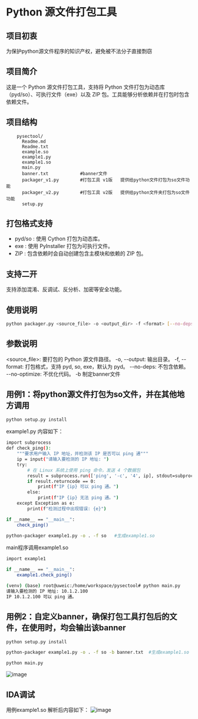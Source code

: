 # Python 源文件打包工具

## 项目初衷
为保护python源文件程序的知识产权，避免被不法分子直接剽窃

## 项目简介
这是一个 Python 源文件打包工具，支持将 Python 文件打包为动态库（pyd/so）、可执行文件（exe）以及 ZIP 包。工具能够分析依赖并在打包时包含依赖文件。

## 项目结构
```plaintext
    pysectool/ 
      Readme.md 
      Readme.txt      
      example.so 
      example1.py 
      example1.so 
      main.py
      banner.txt            #banner文件
      packager_v1.py        #打包工具 v1版   提供给python文件打包为so文件功能
      packager_v2.py        #打包工具 v2版   提供给python文件夹打包为so文件功能
      setup.py           
  ```    

## 打包格式支持
- pyd/so : 使用 Cython 打包为动态库。
- exe : 使用 PyInstaller 打包为可执行文件。
- ZIP : 包含依赖时会自动创建包含主模块和依赖的 ZIP 包。

## 支持二开
支持添加混淆、反调试、反分析、加密等安全功能。


## 使用说明
```bash
python packager.py <source_file> -o <output_dir> -f <format> [--no-deps] [--no-optimize] -b <banner>
```

## 参数说明
<source_file>: 要打包的 Python 源文件路径。
-o, --output: 输出目录。
-f, --format: 打包格式，支持 pyd, so, exe，默认为 pyd。
--no-deps: 不包含依赖。
--no-optimize: 不优化代码。
-b 制定banner文件


## 用例1：将python源文件打包为so文件，并在其他地方调用
```bash
python setup.py install
```

example1.py 内容如下：
```bash
import subprocess
def check_ping(): 
    """要求用户输入 IP 地址，并检测该 IP 是否可以 ping 通"""
    ip = input("请输入要检测的 IP 地址: ")
    try:
        # 在 Linux 系统上使用 ping 命令，发送 4 个数据包
        result = subprocess.run(['ping', '-c', '4', ip], stdout=subprocess.PIPE, stderr=subprocess.PIPE, text=True)
        if result.returncode == 0:
            print(f"IP {ip} 可以 ping 通。")
        else:
            print(f"IP {ip} 无法 ping 通。")
    except Exception as e:
        print(f"检测过程中出现错误: {e}")

if __name__ == "__main__":
    check_ping()
```

```bash
python-packager example1.py -o . -f so   #生成example1.so
```

main程序调用example1.so

```bash
import example1

if __name__ == "__main__":
    example1.check_ping()
```

```bash
(venv) (base) root@uweic:/home/workspace/pysectool# python main.py 
请输入要检测的 IP 地址: 10.1.2.100
IP 10.1.2.100 可以 ping 通。
```

## 用例2：自定义banner，确保打包工具打包后的文件，在使用时，均会输出该banner
```bash
python setup.py install
```
```bash
python-packager example1.py -o . -f so -b banner.txt  #生成example1.so
```
```bash
python main.py
```
![image](https://github.com/user-attachments/assets/ad393761-5eda-4ab0-8ad0-9f9159d39d5f)


## IDA调试
用例example1.so
解析后内容如下：
![image](https://github.com/user-attachments/assets/bbbb4ebf-1cfa-4026-9876-cfb62eac9709)

